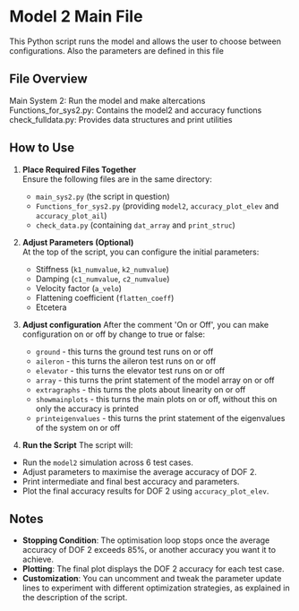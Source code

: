 # Model 2 Main File
This Python script runs the model and allows the user to choose between configurations. Also the parameters are defined in this file
## File Overview
Main System 2:                      Run the model and make altercations
Functions_for_sys2.py:              Contains the model2 and accuracy functions
check_fulldata.py:                  Provides data structures and print utilities


## How to Use
1. **Place Required Files Together**  
   Ensure the following files are in the same directory:
   - `main_sys2.py` (the script in question)
   - `Functions_for_sys2.py` (providing `model2`, `accuracy_plot_elev` and `accuracy_plot_ail`)
   - `check_data.py` (containing `dat_array` and `print_struc`)

2. **Adjust Parameters (Optional)**  
   At the top of the script, you can configure the initial parameters:
   - Stiffness (`k1_numvalue`, `k2_numvalue`)
   - Damping (`c1_numvalue`, `c2_numvalue`)
   - Velocity factor (`a_velo`)
   - Flattening coefficient (`flatten_coeff`)
   - Etcetera

3. **Adjust configuration**
   After the comment 'On or Off', you can make configuration on or off by change to true or false:
   - `ground`              - this turns the ground test runs on or off
   - `aileron`             - this turns the aileron test runs on or off
   - `elevator`            - this turns the elevator test runs on or off
   - `array`               - this turns the print statement of the model array on or off
   - `extragraphs`         - this turns the plots about linearity on or off
   - `showmainplots`       - this turns the main plots on or off, without this on only the accuracy is printed
   - `printeigenvalues`    - this turns the print statement of the eigenvalues of the system on or off

4. **Run the Script**
The script will:
- Run the `model2` simulation across 6 test cases.
- Adjust parameters to maximise the average accuracy of DOF 2.
- Print intermediate and final best accuracy and parameters.
- Plot the final accuracy results for DOF 2 using `accuracy_plot_elev`.

## Notes
- **Stopping Condition**: The optimisation loop stops once the average accuracy of DOF 2 exceeds 85%, or another accuracy you want it to achieve.
- **Plotting**: The final plot displays the DOF 2 accuracy for each test case.
- **Customization**: You can uncomment and tweak the parameter update lines to experiment with different optimization strategies, as explained in the description of the script.
